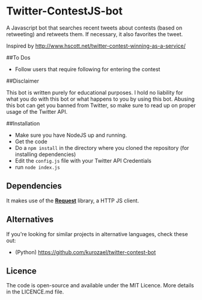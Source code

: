 # Twitter-ContestJS-bot

A Javascript bot that searches recent tweets about contests (based on retweeting) and retweets them. If necessary, it also favorites the tweet.

Inspired by http://www.hscott.net/twitter-contest-winning-as-a-service/

##To Dos
 * Follow users that require following for entering the contest

##Disclaimer

This bot is written purely for educational purposes. I hold no liability for what you do with this bot or what happens to you by using this bot. Abusing this bot can get you banned from Twitter, so make sure to read up on proper usage of the Twitter API.

##Installation
 * Make sure you have NodeJS up and running.
 * Get the code
 * Do a `npm install` in the directory where you cloned the repository (for installing dependencies)
 * Edit the `config.js` file with your Twitter API Credentials
 * run `node index.js`

## Dependencies
It makes use of the <a href="https://github.com/request/request"><b>Request</b></a> library, a HTTP JS client.

## Alternatives
If you're looking for similar projects in alternative languages, check these out:
 * (Python) https://github.com/kurozael/twitter-contest-bot

## Licence
The code is open-source and available under the MIT Licence. More details in the LICENCE.md file.
